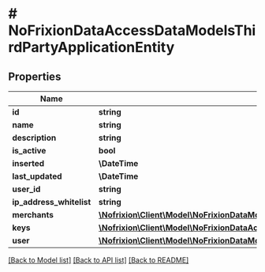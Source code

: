 # # NoFrixionDataAccessDataModelsThirdPartyApplicationEntity

## Properties

Name | Type | Description | Notes
------------ | ------------- | ------------- | -------------
**id** | **string** |  | [optional]
**name** | **string** |  | [optional]
**description** | **string** |  | [optional]
**is_active** | **bool** |  | [optional]
**inserted** | **\DateTime** |  | [optional]
**last_updated** | **\DateTime** |  | [optional]
**user_id** | **string** |  | [optional]
**ip_address_whitelist** | **string** |  | [optional]
**merchants** | [**\Nofrixion\Client\Model\NoFrixionDataModelsMerchantEntity[]**](NoFrixionDataModelsMerchantEntity.md) |  | [optional]
**keys** | [**\Nofrixion\Client\Model\NoFrixionDataAccessDataModelsThirdPartyApplicationKeyEntity[]**](NoFrixionDataAccessDataModelsThirdPartyApplicationKeyEntity.md) |  | [optional]
**user** | [**\Nofrixion\Client\Model\NoFrixionDataModelsUserEntity**](NoFrixionDataModelsUserEntity.md) |  | [optional]

[[Back to Model list]](../../README.md#models) [[Back to API list]](../../README.md#endpoints) [[Back to README]](../../README.md)
